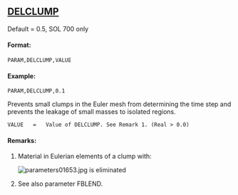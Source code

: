 ## [DELCLUMP](https://help.hexagonmi.com/bundle/MSC_Nastran_2022.4/page/Nastran_Combined_Book/qrg/parameters/TOC.DELCLUMP.xhtml)

Default = 0.5, SOL 700 only

#### Format:

```nastran
PARAM,DELCLUMP,VALUE
```

#### Example:

```nastran
PARAM,DELCLUMP,0.1
```

Prevents small clumps in the Euler mesh from determining the time step and prevents the leakage of small masses to isolated regions.

```
VALUE   =   Value of DELCLUMP. See Remark 1. (Real > 0.0)
```
#### Remarks:

1. Material in Eulerian elements of a clump with:

     ![parameters01653.jpg](https://help-be.hexagonmi.com/bundle/MSC_Nastran_2022.4/page/Nastran_Combined_Book/qrg/parameters/../../../assets/parameters01653.jpg?_LANG=enus)  is eliminated

2. See also parameter FBLEND.

